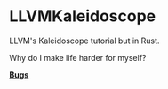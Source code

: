 # LLVMKaleidoscope

LLVM's Kaleidoscope tutorial but in Rust.

Why do I make life harder for myself?

**[Bugs](/BUGS.md)**
